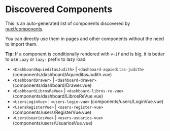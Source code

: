 # Discovered Components

This is an auto-generated list of components discovered by [nuxt/components](https://github.com/nuxt/components).

You can directly use them in pages and other components without the need to import them.

**Tip:** If a component is conditionally rendered with `v-if` and is big, it is better to use `Lazy` or `lazy-` prefix to lazy load.

- `<DashboardAquieditasJudith>` | `<dashboard-aquieditas-judith>` (components/dashboard/AquieditasJudith.vue)
- `<DashboardDrawer>` | `<dashboard-drawer>` (components/dashboard/Drawer.vue)
- `<DashboardLibrosReVue>` | `<dashboard-libros-re-vue>` (components/dashboard/LibrosReVue.vue)
- `<UsersLoginVue>` | `<users-login-vue>` (components/users/LoginVue.vue)
- `<UsersRegisterVue>` | `<users-register-vue>` (components/users/RegisterVue.vue)
- `<UsersUsuariosVue>` | `<users-usuarios-vue>` (components/users/UsuariosVue.vue)
